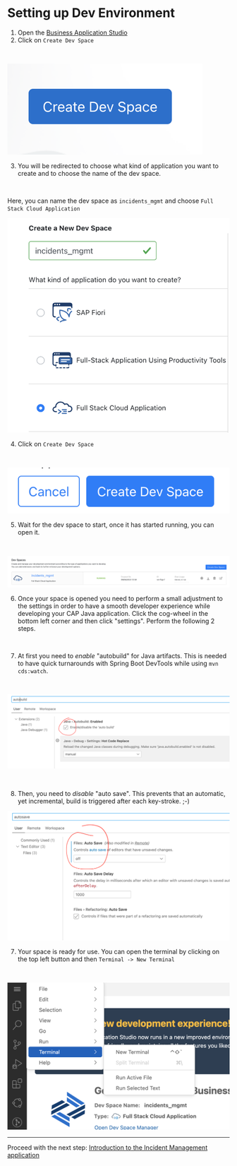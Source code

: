 # Setting up Dev Environment

1. Open the [Business Application Studio](https://bas-dlm-eu12.eu12cf.int.applicationstudio.cloud.sap/index.html)
2. Click on `Create Dev Space`
<br/>

![Create Dev Space](./assets/create_dev_space.png)
<br/>

3. You will be redirected to choose what kind of application you want to create and to choose the name of the dev space.
<br/>

Here, you can name the dev space as `incidents_mgmt` and choose `Full Stack Cloud Application`
<br/>

![Full Stack Cloud Application](./assets/full_stack_application.png)
<br/>

4. Click on `Create Dev Space`
<br/>

![Create Dev Space](./assets/create_space.png)
<br/>

5. Wait for the dev space to start, once it has started running, you can open it.
<br/>

![Open Space](./assets/spaces.png)
<br/>

6. Once your space is opened you need to perform a small adjustment to the settings in order to have a smooth developer experience while developing your CAP Java application. Click the cog-wheel in the bottom left corner and then click "settings". Perform the following 2 steps.
<br/>

7. At first you need to *enable* "autobuild" for Java artifacts. This is needed to have quick turnarounds with Spring Boot DevTools while using `mvn cds:watch`.
<br/>

![enable Java autobuild](./assets/java_auto_build.png)

<br/>

8. Then, you need to *disable* "auto save". This prevents that an automatic, yet incremental, build is triggered after each key-stroke. ;-)

![disable auto save](./assets/java_auto_save.png)

7. Your space is ready for use. You can open the terminal by clicking on the top left button and then `Terminal -> New Terminal`
<br/>

![Open Terminal](./assets/Terminal.png)

***

Proceed with the next step: [Introduction to the Incident Management application](02_java_introduction_to_incident_management_application.md)